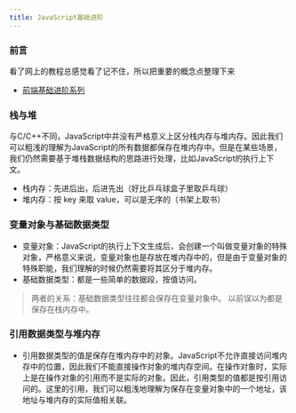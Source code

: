 ```yaml
---
title: JavaScript基础进阶
---
```


### 前言

看了网上的教程总感觉看了记不住，所以把重要的概念点整理下来

- [前端基础进阶系列](http://www.jianshu.com/p/cd3fee40ef59)

### 栈与堆

与C/C++不同，JavaScript中并没有严格意义上区分栈内存与堆内存。因此我们可以粗浅的理解为JavaScript的所有数据都保存在堆内存中。但是在某些场景，我们仍然需要基于堆栈数据结构的思路进行处理，比如JavaScript的执行上下文。

- 栈内存：先进后出，后进先出（好比乒乓球盒子里取乒乓球）
- 堆内存：按 key 来取 value，可以是无序的（书架上取书）

### 变量对象与基础数据类型

- 变量对象：JavaScript的执行上下文生成后，会创建一个叫做变量对象的特殊对象，严格意义来说，变量对象也是存放在堆内存中的，但是由于变量对象的特殊职能，我们理解的时候仍然需要将其区分于堆内存。
- 基础数据类型：都是一些简单的数据段，按值访问。

>两者的关系：基础数据类型往往都会保存在变量对象中。
以前误以为都是保存在栈内存中。
>

### 引用数据类型与堆内存

- 引用数据类型的值是保存在堆内存中的对象。JavaScript不允许直接访问堆内存中的位置，因此我们不能直接操作对象的堆内存空间。在操作对象时，实际上是在操作对象的引用而不是实际的对象。因此，引用类型的值都是按引用访问的。这里的引用，我们可以粗浅地理解为保存在变量对象中的一个地址，该地址与堆内存的实际值相关联。
